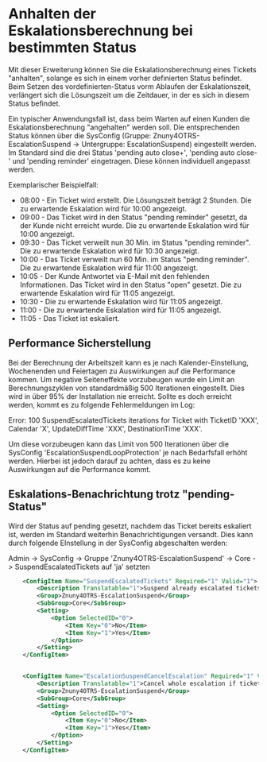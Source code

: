 # Anhalten der Eskalationsberechnung bei bestimmten Status

Mit dieser Erweiterung können Sie die Eskalationsberechnung eines Tickets "anhalten", solange es sich in einem vorher definierten Status befindet. Beim Setzen des vordefinierten-Status vorm Ablaufen der Eskalationszeit, verlängert sich die Lösungszeit um die Zeitdauer, in der es sich in diesem Status befindet.

Ein typischer Anwendungsfall ist, dass beim Warten auf einen Kunden die Eskalationsberechnung "angehalten" werden soll. Die entsprechenden Status können über die SysConfig (Gruppe: Znuny4OTRS-EscalationSuspend -> Untergruppe: EscalationSuspend) eingestellt werden. Im Standard sind die drei Status 'pending auto close+', 'pending auto close-' und 'pending reminder' eingetragen. Diese können individuell angepasst werden.

Exemplarischer Beispielfall:

  * 08:00 - Ein Ticket wird erstellt. Die Lösungszeit beträgt 2 Stunden. Die zu erwartende Eskalation wird für 10:00 angezeigt.
  * 09:00 - Das Ticket wird in den Status "pending reminder" gesetzt, da der Kunde nicht erreicht wurde. Die zu erwartende Eskalation wird für 10:00 angezeigt.
  * 09:30 - Das Ticket verweilt nun 30 Min. im Status "pending reminder". Die zu erwartende Eskalation wird für 10:30 angezeigt.
  * 10:00 - Das Ticket verweilt nun 60 Min. im Status "pending reminder". Die zu erwartende Eskalation wird für 11:00 angezeigt.
  * 10:05 - Der Kunde Antwortet via E-Mail mit den fehlenden Informationen. Das Ticket wird in den Status "open" gesetzt. Die zu erwartende Eskalation wird für 11:05 angezeigt.
  * 10:30 - Die zu erwartende Eskalation wird für 11:05 angezeigt.
  * 11:00 - Die zu erwartende Eskalation wird für 11:05 angezeigt.
  * 11:05 - Das Ticket ist eskaliert.

## Performance Sicherstellung

Bei der Berechnung der Arbeitszeit kann es je nach Kalender-Einstellung, Wochenenden und Feiertagen zu Auswirkungen auf die Performance kommen. Um negative Seiteneffekte vorzubeugen wurde ein Limit an Berechnungszyklen von standardmäßig 500 Iterationen eingestellt. Dies wird in über 95% der Installation nie erreicht. Sollte es doch erreicht werden, kommt es zu folgende Fehlermeldungen im Log:

Error: 100 SuspendEscalatedTickets iterations for Ticket with TicketID 'XXX', Calendar 'X', UpdateDiffTime 'XXX', DestinationTime 'XXX'.

Um diese vorzubeugen kann das Limit von 500 Iterationen über die SysConfig 'EscalationSuspendLoopProtection' je nach Bedarfsfall erhöht werden. Hierbei ist jedoch darauf zu achten, dass es zu keine Auswirkungen auf die Performance kommt.


## Eskalations-Benachrichtung trotz "pending-Status"

Wird der Status auf pending gesetzt, nachdem das Ticket bereits eskaliert ist, werden im Standard weiterhin Benachrichtigungen versandt. Dies kann durch folgende EInstellung in der SysConfig abgeschalten werden:

Admin -> SysConfig
-> Gruppe 'Znuny4OTRS-EscalationSuspend'
-> Core
-> SuspendEscalatedTickets auf 'ja' setzten

```XML
    <ConfigItem Name="SuspendEscalatedTickets" Required="1" Valid="1">
        <Description Translatable="1">Suspend already escalated tickets.</Description>
        <Group>Znuny4OTRS-EscalationSuspend</Group>
        <SubGroup>Core</SubGroup>
        <Setting>
            <Option SelectedID="0">
                <Item Key="0">No</Item>
                <Item Key="1">Yes</Item>
            </Option>
        </Setting>
    </ConfigItem>


    <ConfigItem Name="EscalationSuspendCancelEscalation" Required="1" Valid="1">
        <Description Translatable="1">Cancel whole escalation if ticket is in configured suspend state (EscalationSuspendStates). Ticket will not escalate at all in configured suspend state. No escalation times are shown. Ticket will not be shown in escalation view.</Description>
        <Group>Znuny4OTRS-EscalationSuspend</Group>
        <SubGroup>Core</SubGroup>
        <Setting>
            <Option SelectedID="0">
                <Item Key="0">No</Item>
                <Item Key="1">Yes</Item>
            </Option>
        </Setting>
    </ConfigItem>
```
